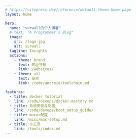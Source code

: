 ```yaml
---
# https://vitepress.dev/reference/default-theme-home-page
layout: home

hero:
  name: "surwall的个人博客"
  # text: "A Programmer's Blog"
  image:
    src: /logo.jpg
    alt: surwall
  tagline: Insights
  actions:
    - theme: brand
      text: 网址导航
      link: /websites/
    - theme: alt
      text: 安卓
      link: /code/android/toolchain.md

features:
  - title: docker tutorial
    link: /code/devops/docker-mastery.md
  - title: 系统安装与配置
    link: /code/devops/boot_setup_guide/
  - title: macos配置
    link: /misc/mac-setup.md
  - title: 小工具
    link: /tools/index.md
---
```


<style lang="css">
.image-container .image-src {
  border-radius: 50%;
  width: 250px;
  height: 250px;
}
</style>